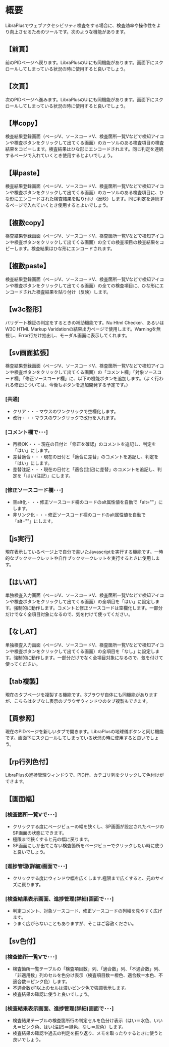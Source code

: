 # 概要

LibraPlusでウェブアクセシビリティ検査をする場合に、検査効率や操作性をより向上させるためのツールです。次のような機能があります。

## 【前頁】
前のPIDページへ戻ります。LibraPlusのUIにも同機能があります。画面下にスクロールしてしまっている状況の時に使用すると良いでしょう。

## 【次頁】
次のPIDページへ進みます。LibraPlusのUIにも同機能があります。画面下にスクロールしてしまっている状況の時に使用すると良いでしょう。

## 【単copy】
検査結果登録画面（ページV、ソースコードV、検査箇所一覧Vなどで検知アイコンや検査ボタンをクリックして出てくる画面）のカーソルのある検査項目の検査結果をコピーします。検査結果はひな形にエンコードされます。同じ判定を連続するページで入れていくとき使用するとよいでしょう。

## 【単paste】
検査結果登録画面（ページV、ソースコードV、検査箇所一覧Vなどで検知アイコンや検査ボタンをクリックして出てくる画面）のカーソルのある検査項目に、ひな形にエンコードされた検査結果を貼り付け（反映）します。同じ判定を連続するページで入れていくとき使用するとよいでしょう。

## 【複数copy】
検査結果登録画面（ページV、ソースコードV、検査箇所一覧Vなどで検知アイコンや検査ボタンをクリックして出てくる画面）の全ての検査項目の検査結果をコピーします。検査結果はひな形にエンコードされます。

## 【複数paste】
検査結果登録画面（ページV、ソースコードV、検査箇所一覧Vなどで検知アイコンや検査ボタンをクリックして出てくる画面）の全ての検査項目に、ひな形にエンコードされた検査結果を貼り付け（反映）します。

## 【w3c整形】
バリデート検証の判定をするときの補助機能です。Nu Html Checker、あるいはW3C HTML Markup Varidationの結果出力ページで使用します。Warningを無視し、Error行だけ抽出し、モーダル画面に表示してくれます。

## 【sv画面拡張】
検査結果登録画面（ページV、ソースコードV、検査箇所一覧Vなどで検知アイコンや検査ボタンをクリックして出てくる画面）の「コメント欄」「対象ソースコード欄」「修正ソースコード欄」に、以下の機能ボタンを追加します。（よく行われる修正については、今後もボタンを追加開発する予定です。）

### [共通]
* クリア・・・マウスのワンクリックで空欄化します。
* 改行・・・マウスのワンクリックで改行を入れます。
### [コメント欄で･･･]
* 再検OK・・・現在の日付と「修正を確認」のコメントを追記し、判定を「はい」にします。
* 差替適合・・・現在の日付と「適合に差替」のコメントを追記し、判定を「はい」にします。
* 差替注記・・・現在の日付と「適合(注記)に差替」のコメントを追記し、判定を「はい(注記)」にします。
### [修正ソースコード欄･･･]
* 空alt化・・・修正ソースコード欄のコードのalt属性値を自動で「alt=""」にします。
* 非リンク化・・・修正ソースコード欄のコードのalt属性値を自動で「alt=""」にします。

## 【js実行】
現在表示しているページ上で自分で書いたJavascriptを実行する機能です。一時的なブックマークレットや自作ブックマークレットを実行するときに使用します。

## 【はいAT】
単独検査入力画面（ページV、ソースコードV、検査箇所一覧Vなどで検知アイコンや検査ボタンをクリックして出てくる画面）の全項目を「はい」に設定します。強制的に動作します。コメントと修正ソースコードは空欄化します。一部分だけでなく全項目対象になるので、気を付けて使ってください。

## 【なしAT】
単独検査入力画面（ページV、ソースコードV、検査箇所一覧Vなどで検知アイコンや検査ボタンをクリックして出てくる画面）の全項目を「なし」に設定します。強制的に動作します。一部分だけでなく全項目対象になるので、気を付けて使ってください。

## 【tab複製】
現在のタブページを複製する機能です。3ブラウザ自体にも同機能がありますが、こちらはタブなし表示のブラウザウィンドウのタブ複製もできます。

## 【頁参照】
現在のPIDページを新しいタブで開きます。LibraPlusの地球儀ボタンと同じ機能です。画面下にスクロールしてしまっている状況の時に使用すると良いでしょう。

## 【rp行列色付】
LibraPlusの進捗管理ウィンドウで、PID行、カテゴリ列をクリックして色付けができます。

## 【画面幅】
### [検査箇所一覧Vで･･･]
* クリックする度にページビューの幅を狭くし、SP画面が設定されたページのSP画面の状態にできます。
* 極限まで狭くすると元の幅に戻ります。
* SP画面にしか出てこない検査箇所をページビューでクリックしたい時に使うと良いでしょう。

### [進捗管理(詳細)画面で･･･]
* クリックする度にウィンドウ幅を広くします.極限まで広くすると、元のサイズに戻ります。

### [検査結果表示画面、進捗管理(詳細)画面で･･･]
* 判定コメント、対象ソースコード、修正ソースコードの列幅を見やすく広げます。
* うまく広がらないこともありますが、そこはご容赦ください。

## 【sv色付】
### [検査箇所一覧Vで･･･]
* 検査箇所一覧テーブルの「検査項目数」列、「適合数」列、「不適合数」列、「非適用数」列のセルを色分け表示（検査項目数＝橙色、適合数＝水色、不適合数＝ピンク色）します。
* 不適合数が1以上のセルは濃いピンク色で強調表示します。
* 検査結果の確認に使うと良いでしょう。

### [検査結果表示画面、進捗管理(詳細)画面で･･･]
* 検査結果テーブルの検査箇所行の判定セルを色分け表示（はい＝水色、いいえ＝ピンク色、はい(注記)＝緑色、なし＝灰色）します。
* 検査結果の確認や過去の判定を振り返り、メモを取ったりするときに使うと良いでしょう。

